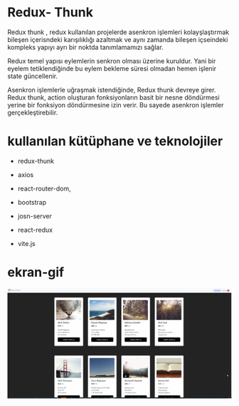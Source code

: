 # Redux- Thunk

Redux thunk , redux kullanılan projelerde asenkron işlemleri kolayşlaştırmak bileşen içerisndeki karışılıklığı azaltmak ve aynı zamanda bileşen içseindeki kompleks yapıyı ayrı bir noktda tanımlamamızı sağlar.

Redux temel yapısı eylemlerin senkron olması üzerine kuruldur. Yani bir eyelem tetiklendiğinde bu eylem bekleme süresi olmadan hemen işlenir state güncellenir.

Asenkron işlemlerle uğraşmak istendiğinde, Redux thunk devreye girer. Redux thunk, action oluşturan fonksiyonların basit bir nesne döndürmesi yerine bir fonksiyon döndürmesine izin verir. Bu sayede asenkron işlemler gerçekleştirebilir.

# kullanılan kütüphane ve teknolojiler

- redux-thunk

- axios

- react-router-dom,

- bootstrap

- josn-server

- react-redux

- vite.js

# ekran-gif

![](redux-thunk-1.gif)
